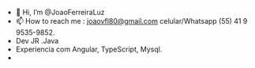- 👋 Hi, I’m @JoaoFerreiraLuz
- 📫 How to reach me : joaovfl80@gmail.com  celular/Whatsapp (55) 41 9 9535-9852.
- Dev JR .Java  
- Experiencia com Angular, TypeScript, Mysql.
- 
